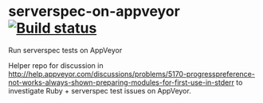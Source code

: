 # serverspec-on-appveyor [![Build status](https://ci.appveyor.com/api/projects/status/f73dgnq8823g477a?svg=true)](https://ci.appveyor.com/project/StefanScherer/serverspec-on-appveyor)
Run serverspec tests on AppVeyor

Helper repo for discussion in http://help.appveyor.com/discussions/problems/5170-progresspreference-not-works-always-shown-preparing-modules-for-first-use-in-stderr to investigate Ruby + serverspec test issues on AppVeyor.

